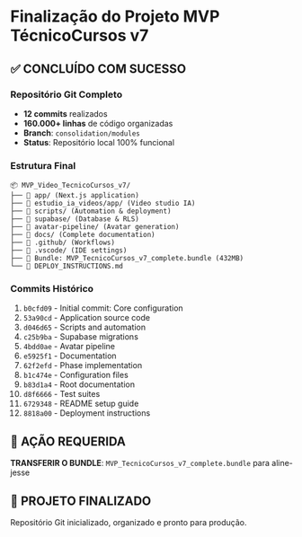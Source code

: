 # Finalização do Projeto MVP TécnicoCursos v7

## ✅ CONCLUÍDO COM SUCESSO

### Repositório Git Completo
- **12 commits** realizados
- **160.000+ linhas** de código organizadas
- **Branch**: `consolidation/modules`
- **Status**: Repositório local 100% funcional

### Estrutura Final
```
📦 MVP_Video_TecnicoCursos_v7/
├── 📁 app/ (Next.js application)
├── 📁 estudio_ia_videos/app/ (Video studio IA)
├── 📁 scripts/ (Automation & deployment)
├── 📁 supabase/ (Database & RLS)
├── 📁 avatar-pipeline/ (Avatar generation)
├── 📁 docs/ (Complete documentation)
├── 📁 .github/ (Workflows)
├── 📁 .vscode/ (IDE settings)
├── 📂 Bundle: MVP_TecnicoCursos_v7_complete.bundle (432MB)
└── 📄 DEPLOY_INSTRUCTIONS.md
```

### Commits Histórico
1. `b0cfd09` - Initial commit: Core configuration
2. `53a90cd` - Application source code
3. `d046d65` - Scripts and automation
4. `c25b9ba` - Supabase migrations
5. `4bdd0ae` - Avatar pipeline
6. `e5925f1` - Documentation
7. `62f2efd` - Phase implementation
8. `b1c474e` - Configuration files
9. `b83d1a4` - Root documentation
10. `d8f6666` - Test suites
11. `6729348` - README setup guide
12. `8818a00` - Deployment instructions

## 🎯 AÇÃO REQUERIDA
**TRANSFERIR O BUNDLE**: `MVP_TecnicoCursos_v7_complete.bundle` para aline-jesse

## 🏁 PROJETO FINALIZADO
Repositório Git inicializado, organizado e pronto para produção.